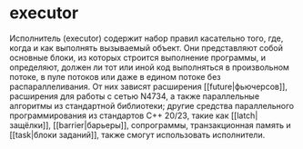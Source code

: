 # executor

Исполнитель (executor) содержит набор правил касательно того, где, когда и как выполнять вызываемый объект. Они представляют собой основные блоки, из которых строится выполнение программы, и определяют, должен ли тот или иной код выполняться в произвольном потоке, в пуле потоков или даже в едином потоке без распараллеливания. От них зависят расширения [[future|фьючерсов]], расширения для работы с сетью N4734, а также параллельные алгоритмы из стандартной библиотеки; другие средства параллельного программирования из стандартов C++ 20/23, такие как [[latch|защёлки]], [[barrier|барьеры]], сопрограммы, транзакционная память и [[task|блоки заданий]], также смогут использовать исполнители.















